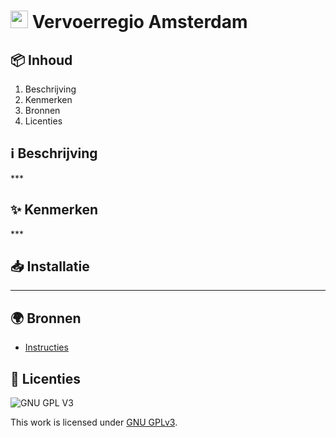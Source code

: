 <h1>
  <img src="https://user-images.githubusercontent.com/47314813/223076346-b8c52030-686b-4541-9746-5b5ade5d98db.png" style="height: 1em;">
  <span> Vervoerregio Amsterdam</span>
</h1>

<h2 id="inhoud">📦 Inhoud</h2>

1. Beschrijving
2. Kenmerken
3. Bronnen
4. Licenties

<h2 id="beschrijving">ℹ️ Beschrijving</h2>
***

<h2 id="kenmerken">✨ Kenmerken</h2>
***

<h2 id="installatie">📥 Installatie</h2>

***

<h2 id="bronnen">🌍 Bronnen</h2>

- [Instructies](docs/INSTRUCTIONS.md)

<h2 id="licenties">🪪 Licenties</h2>

![GNU GPL V3](https://www.gnu.org/graphics/gplv3-127x51.png)

This work is licensed under [GNU GPLv3](./LICENSE).

